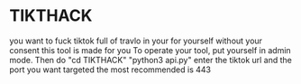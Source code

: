 # TIKTHACK
you want to fuck tiktok full of travlo in your for yourself without your consent this tool is made for you
To operate your tool, put yourself in admin mode. Then do "cd TIKTHACK" "python3 api.py" enter the tiktok url and the port you want targeted the most recommended is 443
